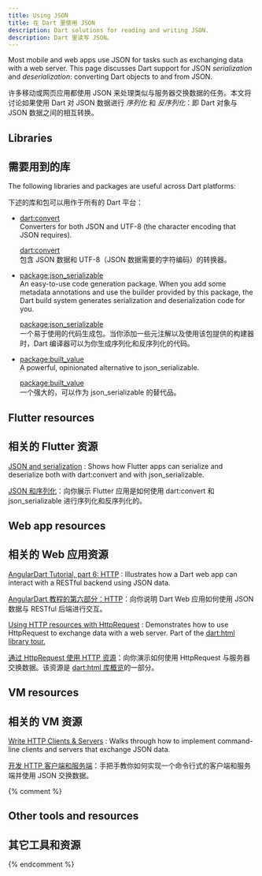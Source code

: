 ```yaml
---
title: Using JSON
title: 在 Dart 里使用 JSON
description: Dart solutions for reading and writing JSON.
description: Dart 里读写 JSON。
---
```


Most mobile and web apps use JSON for tasks such as
exchanging data with a web server.
This page discusses Dart support for JSON _serialization_ and _deserialization_:
converting Dart objects to and from JSON.

许多移动或网页应用都使用 JSON 来处理类似与服务器交换数据的任务。本文将讨论如果使用 Dart 对 JSON 数据进行 _序列化_ 和 _反序列化_：即 Dart 对象与 JSON 数据之间的相互转换。

## Libraries

## 需要用到的库

The following libraries and packages are useful across Dart platforms:

下述的库和包可以用作于所有的 Dart 平台：

* [dart:convert](/guides/libraries/library-tour#dartconvert---decoding-and-encoding-json-utf-8-and-more)<br>
  Converters for both JSON and UTF-8
  (the character encoding that JSON requires).

  [dart:convert](/guides/libraries/library-tour#dartconvert---decoding-and-encoding-json-utf-8-and-more)<br>
  包含 JSON 数据和 UTF-8（JSON 数据需要的字符编码）的转换器。

* [package:json_serializable]({{site.pub}}/packages/json_serializable)<br>
  An easy-to-use code generation package.
  When you add some metadata annotations
  and use the builder provided by this package,
  the Dart build system generates serialization and deserialization code for you.

  [package:json_serializable]({{site.pub}}/packages/json_serializable)<br>
  一个易于使用的代码生成包。当你添加一些元注解以及使用该包提供的构建器时，Dart 编译器可以为你生成序列化和反序列化的代码。

* [package:built_value]({{site.pub}}/packages/built_value)<br>
  A powerful, opinionated alternative to json_serializable.

  [package:built_value]({{site.pub}}/packages/built_value)<br>
  一个强大的，可以作为 json_serializable 的替代品。

## Flutter resources

## 相关的 Flutter 资源

[JSON and serialization]({{site.flutter}}/docs/development/data-and-backend/json)
: Shows how Flutter apps can serialize and deserialize both
  with dart:convert and with json_serializable.

[JSON 和序列化]({{site.flutter}}/docs/development/data-and-backend/json)：向你展示 Flutter 应用是如何使用 dart:convert 和 json_serializable 进行序列化和反序列化的。

## Web app resources

## 相关的 Web 应用资源

[AngularDart Tutorial, part 6: HTTP]({{site.angulardart}}/tutorial/toh-pt6)
: Illustrates how a Dart web app can interact with a
  RESTful backend using JSON data.

[AngularDart 教程的第六部分：HTTP]({{site.angulardart}}/tutorial/toh-pt6)：向你说明 Dart Web 应用如何使用 JSON 数据与 RESTful 后端进行交互。

[Using HTTP resources with HttpRequest](/guides/libraries/library-tour#using-http-resources-with-httprequest)
: Demonstrates how to use HttpRequest to exchange data with a web server.
  Part of the [dart:html library tour.](/guides/libraries/library-tour#darthtml)

[通过 HttpRequest 使用 HTTP 资源](/guides/libraries/library-tour#using-http-resources-with-httprequest)：向你演示如何使用 HttpRequest 与服务器交换数据。该资源是 [dart:html 库概览](/guides/libraries/library-tour#darthtml)的一部分。

## VM resources

## 相关的 VM 资源

[Write HTTP Clients & Servers](/tutorials/server/httpserver)
: Walks through how to implement command-line clients and servers
  that exchange JSON data.

[开发 HTTP 客户端和服务端](/tutorials/server/httpserver)：手把手教你如何实现一个命令行式的客户端和服务端并使用 JSON 交换数据。

{% comment %}
## Other tools and resources

## 其它工具和资源
{% endcomment %}
